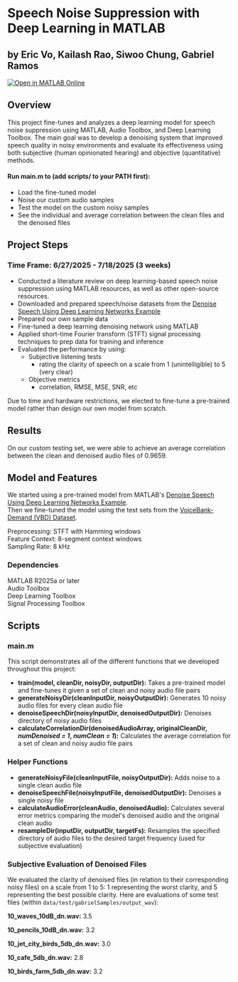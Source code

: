 # Speech Noise Suppression with Deep Learning in MATLAB
## by Eric Vo, Kailash Rao, Siwoo Chung, Gabriel Ramos
[![Open in MATLAB Online](https://www.mathworks.com/images/responsive/global/open-in-matlab-online.svg)](https://matlab.mathworks.com/open/github/v1?repo=eric-vo/mathworks-noise-suppression&file=scripts/main.m)

## Overview
This project fine-tunes and analyzes a deep learning model for speech noise suppression using MATLAB, Audio Toolbox, and Deep Learning Toolbox. The main goal was to develop a denoising system that improved speech quality in noisy environments and evaluate its effectiveness using both subjective (human opinionated hearing) and objective (quantitative) methods.

#### Run main.m to (add scripts/ to your PATH first):
- Load the fine-tuned model
- Noise our custom audio samples
- Test the model on the custom noisy samples
- See the individual and average correlation between the clean files and the denoised files

## Project Steps
### Time Frame: 6/27/2025 - 7/18/2025 (3 weeks)
- Conducted a literature review on deep learning-based speech noise suppression using MATLAB resources, as well as other open-source resources. <br>
- Downloaded and prepared speech/noise datasets from the [Denoise Speech Using Deep Learning Networks Example](https://www.mathworks.com/help/audio/ug/denoise-speech-using-deep-learning-networks.html)
- Prepared our own sample data
- Fine-tuned a deep learning denoising network using MATLAB <br>
- Applied short-time Fourier transform (STFT) signal processing techniques to prep data for training and inference <br>
- Evaluated the performance by using:
    - Subjective listening tests
        - rating the clarity of speech on a scale from 1 (unintelligible) to 5 (very clear)
    - Objective metrics
        - correlation, RMSE, MSE, SNR, etc

Due to time and hardware restrictions, we elected to fine-tune a pre-trained model rather than design our own model from scratch.

## Results
On our custom testing set, we were able to achieve an average correlation between the clean and denoised audio files of 0.9659.

## Model and Features
We started using a pre-trained model from MATLAB's [Denoise Speech Using Deep Learning Networks Example](https://www.mathworks.com/help/audio/ug/denoise-speech-using-deep-learning-networks.html). <br>
Then we fine-tuned the model using the test sets from the [VoiceBank-Demand (VBD) Dataset](https://datashare.ed.ac.uk/handle/10283/1942).

Preprocessing: STFT with Hamming windows <br>
Feature Context: 8-segment context windows <br>
Sampling Rate: 8 kHz <br>

### Dependencies
MATLAB R2025a or later <br>
Audio Toolbox <br>
Deep Learning Toolbox <br>
Signal Processing Toolbox <br>

## Scripts

### main.m
This script demonstrates all of the different functions that we developed throughout this project:
- **train(model, cleanDir, noisyDir, outputDir):** Takes a pre-trained model and fine-tunes it given a set of clean and noisy audio file pairs
- **generateNoisyDir(cleanInputDir, noisyOutputDir):** Generates 10 noisy audio files for every clean audio file
- **denoiseSpeechDir(noisyInputDir, denoisedOutputDir):** Denoises directory of noisy audio files
- **calculateCorrelationDir(denoisedAudioArray, originalCleanDir, *numDenoised = 1*, *numClean = 1*):** Calculates the average correlation for a set of clean and noisy audio file pairs

### Helper Functions
- **generateNoisyFile(cleanInputFile, noisyOutputDir):** Adds noise to a single clean audio file
- **denoiseSpeechFile(noisyInputFile, denoisedOutputDir):** Denoises a single noisy file
- **calculateAudioError(cleanAudio, denoisedAudio):** Calculates several error metrics comparing the model's denoised audio and the original clean audio
- **resampleDir(inputDir, outputDir, targetFs):** Resamples the specified directory of audio files to the desired target frequency (used for subjective evaluation)


### Subjective Evaluation of Denoised Files
We evaluated the clarity of denoised files (in relation to their corresponding noisy files) on a scale from 1 to 5: 1 representing the worst clarity, and 5 representing the best possible clarity. Here are evaluations of some test files (within `data/test/gabrielSamples/output_wav`):

**10_waves_10dB_dn.wav:** 3.5

**10_pencils_10dB_dn.wav:** 3.2

**10_jet_city_birds_5db_dn.wav:** 3.0

**10_cafe_5db_dn.wav:** 2.8

**10_birds_farm_5db_dn.wav:** 3.2

